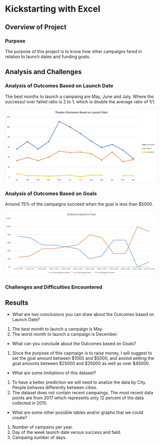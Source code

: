 # Kickstarting with Excel

## Overview of Project
### Purpose
The purpose of this project is to know how other campaigns fared in relation to launch dates and funding goals.


## Analysis and Challenges
### Analysis of Outcomes Based on Launch Date
The best months to launch a campaing are May, June and July. Where the successul over failed ratio is 2 to 1, which is double the average ratio of 1/1.

<img src="https://github.com/juliomeza/kickstarter-analysis/blob/main/resources/Theater_Outcomes_vs_Launch.png" width="600">

### Analysis of Outcomes Based on Goals
Around 75% of the campaigns succeed when the goal is less than $5000.

<img src="https://github.com/juliomeza/kickstarter-analysis/blob/main/resources/Outcomes_vs_Goals.png" width="600">

### Challenges and Difficulties Encountered


## Results
- What are two conclusions you can draw about the Outcomes based on Launch Date?
1. The best month to launch a campaign is May.
2. The worst month to launch a campaign is December.
- What can you conclude about the Outcomes based on Goals?
1. Since the purpose of this capmaign is to raise money, I will suggest to set the goal amount between $1000 and $5000, and avoind setting the goal amounts between $25000 and $35000 as well as over $45000.
- What are some limitations of this dataset?
1. To have a better prediction we will need to analize the data by City. People behaves differently between cities.
2. The dataset does not contain recent campaings. The most recent data points are from 2017 which represents only 12 percent of the data collected in 2015.
- What are some other possible tables and/or graphs that we could create?
1. Number of campains per year.
2. Day of the week launch date versus success and faild.
3. Campaing number of days.
